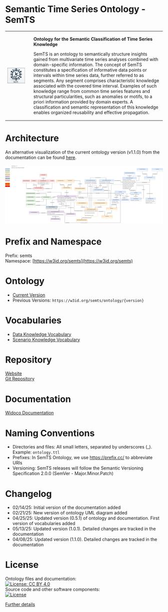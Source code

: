 # Semantic Time Series Ontology - SemTS
<table style="border: none;">
  <tr style="border: none;">
    <td style="border: none; padding-right: 20px;">
      <img src="https://raw.githubusercontent.com/semts-ontology/SemTS/refs/heads/main/assets/images/logo.png" alt="SemTS Logo" width="800px" style="vertical-align: middle;"/>  
    </td>
    <td style="border: none; vertical-align: top;">
      <p><b>Ontology for the Semantic Classification of Time Series Knowledge</b></p>
      <p>SemTS is an ontology to semantically structure insights gained from multivariate time series analyses combined with domain-specific information.
      The concept of SemTS constitutes a specification of informative data points or intervals within time series data, further referred to as segments. Any segment comprises characteristic knowledge associated with the covered time interval. Examples of such knowledge range from common time series features and structural particularities, such as anomalies or motifs, to a priori information provided by domain experts. A classification and semantic representation of this knowledge enables organized reusability and effective propagation.</p>
    </td>
  </tr>
</table>

# Architecture
An alternative visualization of the current ontology version (v1.1.0) from the documentation can be found [here](assets/images/semts.svg). <br><br>
![Architecture](assets/images/semts_visual_model.drawio.svg)

# Prefix and Namespace
Prefix: semts  <br>
Namespace: [https://w3id.org/semts](https://w3id.org/semts)

# Ontology
- [Current Version](https://w3id.org/semts/ontology)
- Previous Versions: `https://w3id.org/semts/ontology/{version}`

# Vocabularies
- [Data Knowledge Vocabulary](https://w3id.org/semts/vocabulary/data-knowledge/)
- [Scenario Knowledge Vocabulary](https://w3id.org/semts/vocabulary/scenario-knowledge/)

# Repository
[Website](https://semts-ontology.github.io/SemTS/index.html)  
[Git Repository](https://github.com/semts-ontology/SemTS/)

# Documentation
[Widoco Documentation](https://w3id.org/semts/ontology)

# Naming Conventions
- Directories and files: All small letters, separated by underscores (_). Example: `ontology.ttl`
- Prefixes: In SemTS Ontology, we use https://prefix.cc/ to abbreviate URIs
- Versioning: SemTS releases will follow the Semantic Versioning Specification 2.0.0 (SemVer - Major.Minor.Patch)

# Changelog
- 02/14/25: Initial version of the documentation added
- 02/21/25: New version of ontology UML diagram added
- 04/25/25: Updated version (0.5.1) of ontology and documentation. First version of vocabularies added
- 05/13/25: Updated version (1.0.1). Detailed changes are tracked in the documentation
- 04/08/25: Updated version (1.1.0). Detailed changes are tracked in the documentation

# License
Ontology files and documentation:  
[![License: CC BY 4.0](https://img.shields.io/badge/License-CC%20BY%204.0-lightgrey.svg)](https://creativecommons.org/licenses/by/4.0/)  
Source code and other software components:  
[![License](https://img.shields.io/badge/License-Apache%202.0-blue.svg)](https://opensource.org/licenses/Apache-2.0)  

[Further details](https://github.com/semts-ontology/SemTS/tree/main?tab=License-1-ov-file#License-1-ov-file)
